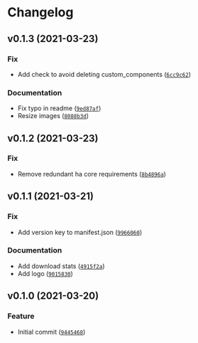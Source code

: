 # Changelog

<!--next-version-placeholder-->

## v0.1.3 (2021-03-23)
### Fix
* Add check to avoid deleting custom_components ([`6cc9c62`](https://github.com/alandtse/pr_custom_component/commit/6cc9c62849a280cad07e7984eeacca1eb7200324))

### Documentation
* Fix typo in readme ([`9ed87af`](https://github.com/alandtse/pr_custom_component/commit/9ed87af02848cd0c27693ac1801b06bf47343221))
* Resize images ([`8088b3d`](https://github.com/alandtse/pr_custom_component/commit/8088b3d13e76f659a569c3aab2699f96d4733949))

## v0.1.2 (2021-03-23)
### Fix
* Remove redundant ha core requirements ([`8b4896a`](https://github.com/alandtse/pr_custom_component/commit/8b4896a475e74549c368cc64ab313b372d49c402))

## v0.1.1 (2021-03-21)
### Fix
* Add version key to manifest.json ([`9966060`](https://github.com/alandtse/pr_custom_component/commit/9966060a08d124a69c079947c317f4dd3841d0da))

### Documentation
* Add download stats ([`4915f2a`](https://github.com/alandtse/pr_custom_component/commit/4915f2aface4765989e67ab186f4f5b5f45ffd2d))
* Add logo ([`9015830`](https://github.com/alandtse/pr_custom_component/commit/90158300803a25989dab8953bd9eb77a982a2792))

## v0.1.0 (2021-03-20)
### Feature
* Initial commit ([`9445468`](https://github.com/alandtse/pr_custom_component/commit/94454682438ba518a000b2b56696cd37c3402ddb))
